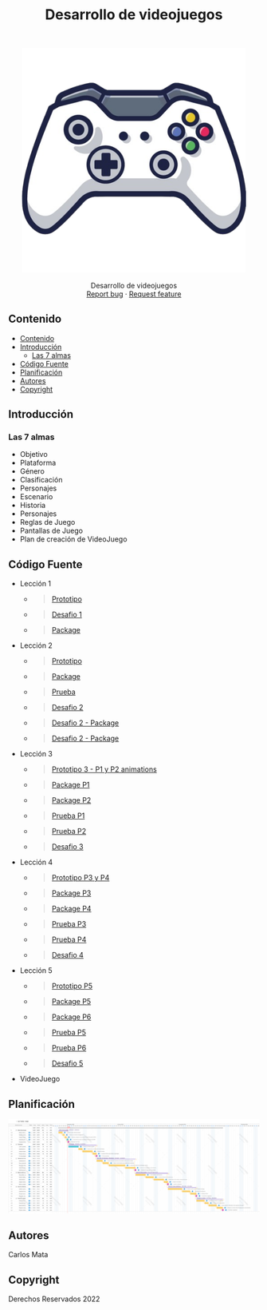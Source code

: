 <h1 align="center"> Desarrollo de videojuegos </h1> <br>
<p align="center">
  <a href="#">
    <img alt="GitPoint" title="Desarrollo de videojuegos" src="mando.png" width="450">
  </a>
</p>

<p align="center">
  Desarrollo de videojuegos
      <br>
    <a href="https://reponame/issues/new?template=bug.md">Report bug</a>
    ·
    <a href="https://reponame/issues/new?template=feature.md&labels=feature">Request feature</a>
</p>

## Contenido

- [Contenido](#contenido)
- [Introducción](#introducción)
  - [Las 7 almas](#las-7-almas)
- [Código Fuente](#código-fuente)
- [Planificación](#planificación)
- [Autores](#autores)
- [Copyright](#copyright)



## Introducción

### Las 7 almas

- Objetivo
- Plataforma
- Género
- Clasificación
- Personajes
- Escenario
- Historia
- Personajes
- Reglas de Juego
- Pantallas de Juego
- Plan de creación de VideoJuego

## Código Fuente

* Lección 1
  * > [Prototipo](/prototipo1)
  * > [Desafio 1](/desafio1/)
  * > [Package](/packages/lecciones/leccion1/prototipo1.unitypackage)
  <!-- * > [Prueba](/prototipo1) -->
* Lección 2
  * > [Prototipo](/prototipo2)
  <!-- * > [Laboratorio](/prototipo2)-->
  * > [Package](/packages/lecciones/leccion2/ejercicio_carlos_mata.unitypackage)
  * > [Prueba](/docs/lecciones/leccion2/Leccion2_Carlos_Mata.pdf)
  * > [Desafio 2](/desafio2/)
  * > [Desafio 2 - Package](/packages/desafios/desafio2/desafio2_carlos_mata.unitypackage/)
  * > [Desafio 2 - Package](/docs/desafios/desafio2/Desafio2_Carlos%20Mata.pdf/)
* Lección 3
  * > [Prototipo 3 - P1 y P2 animations](/gameRPG/)
  <!-- * > Laboratorio -->
  * > [Package P1](/packages/lecciones/leccion3/leccion3_p1_carlos_mata.unitypackage)
  * > [Package P2](/packages/lecciones/leccion3/leccion3_p2_carlos_mata.unitypackage)
  * > [Prueba P1](/docs/lecciones/leccion3/EjercicioRPG_Carlos%20Mata.pdf)
  * > [Prueba P2](/docs/lecciones/leccion3/EjercicioRPG_P2.pdf)
  * > [Desafio 3](/desafio3/)
* Lección 4
  * > [Prototipo P3 y P4](/gameRPG/)
  * > [Package P3](/packages/lecciones/leccion4/leccion4_p3_carlos_mata.unitypackage)
  * > [Package P4](/packages/lecciones/leccion4/leccion4_p4_carlos_mata.unitypackage)
  * > [Prueba P3](/docs/lecciones/leccion4/Prototipo4_P3.pdf)
  * > [Prueba P4](/docs/lecciones/leccion4/Prototipo4_P4.pdf)
  * > [Desafio 4](/desafio4/)
* Lección 5
  * > [Prototipo P5](/gameRPG/)
  * > [Package P5](/packages/lecciones/leccion5/)
  * > [Package P6](/packages/lecciones/leccion5/)
  * > [Prueba P5](/docs/lecciones/leccion5/)
  * > [Prueba P6](/docs/lecciones/leccion5/)
  * > [Desafio 5](/desafio5/)
* VideoJuego

## Planificación
![Diagrama de Gantt](/Gantt_Las_7_almas_Juego.png)

## Autores
Carlos Mata

## Copyright
Derechos Reservados 2022